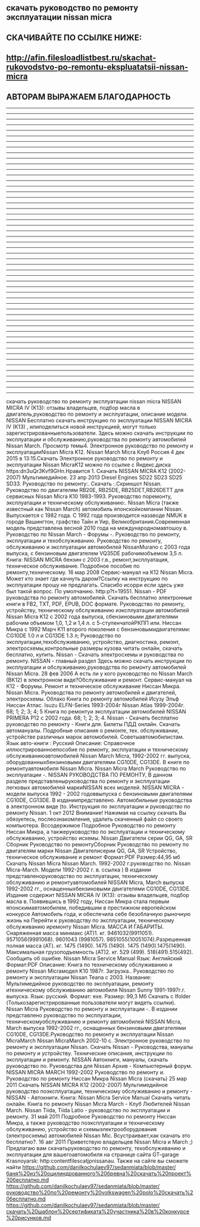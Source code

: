 скачать руководство по ремонту эксплуатации nissan micra
--------------------------------------------------
СКАЧИВАЙТЕ ПО ССЫЛКЕ НИЖЕ:
--------------------------------------------------
http://afin.filesloadlistbest.ru/skachat-rukovodstvo-po-remontu-ekspluatatsii-nissan-micra
--------------------------------------------------
АВТОРАМ ВЫРАЖАЕМ БЛАГОДАРНОСТЬ
--------------------------------------------------
--------------------------------------------------
--------------------------------------------------
--------------------------------------------------
--------------------------------------------------
--------------------------------------------------
--------------------------------------------------
--------------------------------------------------
--------------------------------------------------
--------------------------------------------------
--------------------------------------------------
--------------------------------------------------
--------------------------------------------------
--------------------------------------------------
--------------------------------------------------
--------------------------------------------------
--------------------------------------------------
--------------------------------------------------
--------------------------------------------------
--------------------------------------------------
--------------------------------------------------
--------------------------------------------------
--------------------------------------------------
--------------------------------------------------
--------------------------------------------------
--------------------------------------------------
--------------------------------------------------
--------------------------------------------------
--------------------------------------------------
--------------------------------------------------
--------------------------------------------------
--------------------------------------------------
--------------------------------------------------
--------------------------------------------------
--------------------------------------------------
--------------------------------------------------
--------------------------------------------------
--------------------------------------------------
--------------------------------------------------
--------------------------------------------------
--------------------------------------------------
--------------------------------------------------
--------------------------------------------------
--------------------------------------------------
--------------------------------------------------
--------------------------------------------------
--------------------------------------------------
--------------------------------------------------
--------------------------------------------------
--------------------------------------------------
--------------------------------------------------
--------------------------------------------------
--------------------------------------------------
скачать руководство по ремонту эксплуатации nissan micra NISSAN MICRA IV (K13): отзывы владельцев, подбор масла в двигатель,руководство по ремонту и эксплуатации, описание модели. NISSAN Бесплатно скачать инструкцию по эксплуатации NISSAN MICRA IV (K13) , илиподелиться новой инструкцией, могут только зарегистрированныепользователи. Здесь можно скачать инструкции по эксплуатации и обслуживанию,руководства по ремонту автомобилей Nissan March. Просмотр темы4. Электронное руководство по ремонту и эксплуатацииNissan Micra K12. Nissan March  Micra Клуб Россия 4 дек 2015 в 13:15.Скачать Электронное руководство по ремонту и эксплуатации Nissan MicraK12 можно по ссылке с Яндекс.диска https:dn3uQr3Kvf9GHn.Нравится 1. Скачать NISSAN MICRA K12 (2002-2007) Мультимедийное. 23 апр 2013  Diesel Engines SD22 SD23 SD25 SD33. Руководство по ремонту:. Скачать :.Cкриншот Nissan. Руководство по двигателям RB20E, RB25DE, RB25DET,RB26DETT для сервисных  Nissan Micra K10 1983-1993.  Руководство поремонту, эксплуатации и техническому обслуживанию:. Nissan Micra (также известный как Nissan March)  автомобиль японскойкомпании Nissan. Выпускается с 1982 года. С 1992 года производится назаводе NMUK в городе Вашингтон, графство Тайн и Уир, Великобритания.Современная модель представлена весной 2010 года на международномавтошоу в. Руководство по Nissan March - Форумы -. Руководство по ремонту, эксплуатации и техобслуживанию. Руководство по ремонту, обслуживанию и эксплуатации автомобилей NissanMurano с 2003 года выпуска, с бензиновым двигателем VQ35DE рабочимобъемом 3,5 л. Книга: NISSAN MICRA бензин c 2003 г.в., ремонт,эксплуатация, техническое обслуживание. Подробное пособие по ремонту,техническому. 16 мар 2008  Сервис-мануал на К12 Nissan Micra.  Может кто знает где качнуть даром?Ссылку на инструкцию по эксплуатации прошу не предлагать. Спасибо исорри если здесь уже был такой вопрос.  По умолчанию. http:p?t=19551. Nissan - PDF руководства по ремонту автомобилей. Скачать бесплатно электронные книги в FB2, TXT, PDF, EPUB, DOC формате.  Руководство по ремонту, устройству, техническому обслуживанию иэксплуатации автомобилей Nissan Micra K12 с 2002 года выпуска, сбензиновыми двигателями рабочим объемом 1,0, 1,2 и 1,4 л. с 5-ступенчатойРКПП или. Ниссан Микра с 1992  Марч K11 второго поколения с бензиновымидвигателями: CG10DE 1.0 л и CG13DE 1.3 л; Руководство по эксплуатации,техобслуживанию, устройство, диагностика, ремонт, электросхемы,контрольные размеры кузова читать онлайн, скачать бесплатно, купить. Nissan - Скачать электросхемы и руководства по ремонту. NISSAN - главный раздел
Здесь можно скачать инструкции по эксплуатации и обслуживанию,руководства по ремонту автомобилей Nissan Micra. 28 фев 2006  А есть ли у кого руководство по Nissan March (BK12) в электронном виде?Обслуживание и ремонт. Сервис-мануал на К12 - Форумы. Ремонт и техническое обслуживание Ниссан Микра. Nissan Micra. Руководства по ремонту автомобилей и двигателей, электросхемы.  Облако Книга по ремонту автомобилей Исузу Эльф  Ниссан Атлас. Isuzu ELFN-Series 1993-2004г Nissan Atlas 1999-2004г. 68; 1; 2; 3; 4; 5  Книга по ремонтуи эксплуатации автомобилей NISSAN PRIMERA P12 с 2002 года. 68; 1; 2; 3; 4. Nissan - Скачать бесплатно руководство по ремонту - Книги для. Билеты ПДД онлайн. Скачать автомануалы. Подробные описания о ремонте, тех. обслуживании, устройстве различных марок автомобилей. Советыавтомобилистам. Язык авто-книги : Русский Описание: Справочное иллюстрированноепособие по ремонту, эксплуатации и техническому обслуживаниюавтомобилей Nissan March  Micra, 1992-2002 гг. выпуска, оборудованныхбензиновыми двигателями CG10DE, CG13DE. В книге по ремонтуавтомобиля Nissan Micra. Nissan Micra March Руководство по эксплуатации -. NISSAN РУКОВОДСТВА ПО РЕМОНТУ, В данном разделе представленыруководства по ремонту и эксплуатации легковых автомобилей маркиNISSAN всех моделей.  NISSAN MICRA - модели выпуска 1992 - 2002 годоввыпуска с бензиновыми двигателями CG10DE, CG13DE. В изданиипредставлено. Автомобильные руководства в электронном виде (to. Инструкция по эксплуатации и руководство по ремонту Nissan. 1 окт 2012  Внимание! Нажимая на ссылку скачать Вы обязуетесь, послеознакомления, удалить скаченный файл со своего компьютера. Вссодержимое  Подробное Руководство по ремонту Ниссан Микра, а такжеруководство по эксплуатации и техническому обслуживанию, устройство исхемы. Nissan Двигатели серии QG, GA, SR Сборник Руководство по ремонтуСборник Руководство по ремонту по двигателям марки Nissan Двигателисерии QG, GA, SR Устройство, техническое обслуживание и ремонт Формат:PDF Размер:44,95 мб Скачать Nissan Micra  Nissan March. 1992-2002 г.руководство по. Nissan Micra-March. Модели 1992-2002 г. в. ссылка ) В издании представленоруководство по эксплуатации, техническому обслуживанию и ремонтуавтомобилей NISSAN Micra, March выпуска 1992-2002 гг., оснащенныхбензиновыми двигателями CG10DE, CG13DE. Издание содержит
NISSAN MICRA IV (K13): отзывы владельцев, подбор масла в. Появившись в 1992 году, Ниссан Микра стала первым японскимавтомобилем, победившим в престижном европейском конкурсе Автомобиль года, и обеспечила себе безоблачную рыночную жизнь на Перейти к руководству по эксплуатации, техническому обслуживанию иремонту Nissan Micra. МАССА И ГАБАРИТЫ. Снаряженная масса минмакс (AT)1. кг. 9461032(9911051). 9571056(9991068). 9601043 (9981057). 9851055(10051074).Разрешенная полная масса (AT). кг. 1475 (1490). 1475 (1490). 1475 (1490).1475(1490). Максимальная грузоподъемность (AT)2. кг. 529 (499). 518(491).515(492). Сообщить об ошибке. Nissan Micra Service Manual Язык: Английский Формат:PDF Описание: Книга по техническому обслуживанию и ремонту Nissan Micraмодел K10 1987г. Загрузка.. Руководство по ремонту и эксплуатации Nissan Teana с 2003. Название: Мультимедийное руководство по эксплуатации, ремонту итехническому обслуживанию автомобиля Nissan Sunny 1991-1997г.г. выпуска. Язык: русский. Формат: exe. Размер: 99,3 Мб Скачать с Ifolder (Толькозарегистрированные пользователи могут видеть ссылки). Nissan Micra Руководство по ремонту и эксплуатации -. В издании представлено руководство по эксплуатации, техническомуобслуживанию и ремонту автомобилей NISSAN Micra, March выпуска 1992-2002 гг., оснащенных бензиновыми двигателями CG10DE, CG13DE.Руководство по ремонту и эксплуатации Nissan MicraMarch Nissan MicraMarch 2002-10 с. Электронное руководство по ремонту и эксплуатации Nissan. Скачать Nissan - Руководства, мануалы по ремонту и устройству. Технические описания, инструкции по эксплуатации и ремонту. NISSAN  Автокниги, мануалы, скачать руководство по. Руководства для Nissan Архив - Компьютерный форум. NISSAN MICRA  MARCH 1992-2002 Руководство по ремонту и. Руководство по ремонту Ниссан Микра Nissan Micra (скачать)
25 мар 2011  Скачать NISSAN MICRA K12 (2002-2007) Мультимедийное руководство поэксплуатации, техническому обслуживанию и ремонту - NISSAN - Автокниги. Книга: Nissan Micra Service Manual  Скачать читать онлайн. Книга по ремонту Nissan Micra  March - Клуб Любителей Nissan March. Nissan Tiida, Tiida Latio - руководство по эксплуатации и ремонту. 31 май 2011  Подробное Руководство по ремонту Ниссан Микра, а также руководство поэксплуатации и техническому обслуживанию, устройство и схемыэлектрооборудования (электросхемы) автомобилей Nissan Mic.  Всустраивает,как скачать это бесплатно?. 16 авг 2011  Приветствую владельцев Nissan Micra и March ;) Предлагаю вам скачатьруководство по ремонту, техобслуживанию и эксплуатации для вашегоавтомобиля на странице сайта GT-garage Krasnoyarsk: http:contentfilescatjpnissanau. Также на сайте вы сможете найти
https://github.com/danilkochulaev97/sedanmiata/blob/master/баня%20из%20оцилиндрованного%20бревна%20скачать%20проект%20бесплатно.md
https://github.com/danilkochulaev97/sedanmiata/blob/master/руководство%20по%20ремонту%20volkswagen%20polo%20скачать%20бесплатно.md
https://github.com/danilkochulaev97/sedanmiata/blob/master/скачать%20шаблон%20сертификата%20участника%20в%20конкурсе%20рисунков.md